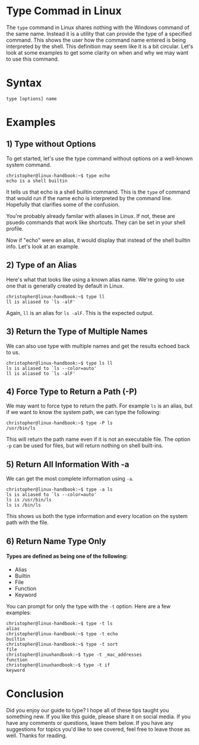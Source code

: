 # Type Commad in Linux

The `type` command in Linux shares nothing with the Windows command of the same name. Instead it is a utility that can provide the type of a specified command. This shows the user how the command name entered is being interpreted by the shell. This definition may seem like it is a bit circular. Let's look at some examples to get some clarity on when and why we may want to use this command. 

# Syntax
```
type [options] name
```
# Examples

## 1) Type without Options
To get started, let's use the type command without options on a well-known system command. 

```
christopher@linux-handbook:~$ type echo
echo is a shell builtin
```
It tells us that echo is a shell builtin command. This is the `type` of command that would run if the name echo is interpreted by the command line. Hopefully that clarifies some of the confusion.

You're probably already familar with aliases in Linux. If not, these are psuedo commands that work like shortcuts. They can be set in your shell profile. 

Now if "echo" were an alias, it would display that instead of the shell builtin info. Let's look at an example.

## 2) Type of an Alias
Here's what that looks like using a known alias name. We're going to use one that is generally created by default in Linux.

```
christopher@linux-handbook:~$ type ll
ll is aliased to `ls -alF'
```

Again, `ll` is an alias for `ls -alF`. This is the expected output.
 


## 3) Return the Type of Multiple Names
We can also use type with multiple names and get the results echoed back to us. 

```
christopher@linux-handbook:~$ type ls ll
ls is aliased to `ls --color=auto'
ll is aliased to `ls -alF'
```

## 4) Force Type to Return a Path (-P)
We may want to force type to return the path. For example `ls` is an alias, but if we want to know the system path, we can type the following:

```
christopher@linux-handbook:~$ type -P ls
/usr/bin/ls
```
This will return the path name even if it is not an executable file. The option `-p` can be used for files, but will return nothing on shell built-ins. 


## 5) Return All Information With -a
We can get the most complete information using `-a`. 
```
christopher@linux-handbook:~$ type -a ls
ls is aliased to `ls --color=auto'
ls is /usr/bin/ls
ls is /bin/ls
```

This shows us both the type information and every location on the system path with the file.

## 6) Return Name Type Only

#### Types are defined as being one of the following:
+ Alias 
+ Builtin 
+ File
+ Function 
+ Keyword

You can prompt for only the type with the `-t` option. Here are a few examples:

```
christopher@linux-handbook:~$ type -t ls
alias
christopher@linux-handbook:~$ type -t echo
builtin
christopher@linux-handbook:~$ type -t sort
file
christopher@linuxhandbook:~$ type -t _mac_addresses 
function
christopher@linuxhandbook:~$ type -t if
keyword
```
# Conclusion
Did you enjoy our guide to type? I hope all of these tips taught you something new. If you like this guide, please share it on social media. If you have any comments or questions, leave them below. If you have any suggestions for topics you'd like to see covered, feel free to leave those as well. Thanks for reading. 



